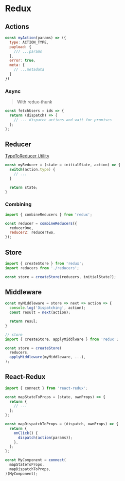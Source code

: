 # Redux
## Actions
```js
const myAction(params) => ({
  type: ACTION_TYPE,
  payload: {
    /// ...params
  },
  error: true,
  meta: {
    // ...metadata
  }
})
```

### Async
> With redux-thunk
```js
const fetchUsers = ids => {
  return (dispatch) => {
    // ... dispatch actions and wait for promises
  };
};
```

## Reducer
[TypeToReducer Utility](https://github.com/tomatau/type-to-reducer)

```js
const myReducer = (state = initialState, action) => {
  switch(action.type) {
    // ...
  }

  return state;
}
```

### Combining
```js
import { combineReducers } from 'redux';

const reducer = combineReducers({
  reducerOne,
  reducer2: reducerTwo,
});
```

## Store
```js
import { createStore } from 'redux';
import reducers from './reducers';

const store = createStore(reducers, initialState?);
```

## Middleware
```js
const myMiddleware = store => next => action => {
  console.log('Dispatching', action);
  const result = next(action);

  return resul;
}

// store
import { createStore, applyMiddlware } from 'redux';

const store = createStore(
  reducers,
  applyMiddleware(myMiddleware, ...),
);
```

## React-Redux
```js
import { connect } from 'react-redux';

const mapStateToProps = (state, ownProps) => {
  return {
    // ...
  };
};

const mapDispatchToProps = (dispatch, ownProps) => {
  return {
    onClick() {
      dispatch(action(params));
    },
  };
};

const MyComponent = connect(
  mapStateToProps,
  mapDispatchToProps,
)(MyComponent);
```